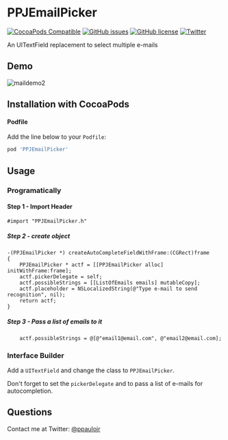 # PPJEmailPicker
[![CocoaPods Compatible](https://img.shields.io/cocoapods/v/PPJEmailPicker.svg)](https://img.shields.io/cocoapods/v/PPJEmailPicker.svg)
[![GitHub issues](https://img.shields.io/github/issues/ppaulojr/PPJEmailPicker.svg?style=plastic)](https://github.com/ppaulojr/PPJEmailPicker/issues) 
[![GitHub license](https://img.shields.io/badge/license-MIT-blue.svg?style=plastic)](https://raw.githubusercontent.com/ppaulojr/PPJEmailPicker/master/LICENSE)
[![Twitter](https://img.shields.io/badge/twitter-@ppaulojr-blue.svg?style=flat)](http://twitter.com/ppaulojr)

An UITextField replacement to select multiple e-mails

## Demo
![maildemo2](https://cloud.githubusercontent.com/assets/1206478/15519274/0f0b316a-21d7-11e6-81d2-dc6ceacea184.gif)

## Installation with CocoaPods

#### Podfile

Add the line below to your `Podfile`:

```ruby
pod 'PPJEmailPicker'
```

## Usage

### Programatically 

#### Step 1 - Import Header

```objc
#import "PPJEmailPicker.h"
```

##### Step 2 - create object
```objc
-(PPJEmailPicker *) createAutoCompleteFieldWithFrame:(CGRect)frame
{
	PPJEmailPicker * actf = [[PPJEmailPicker alloc] initWithFrame:frame];
	actf.pickerDelegate = self;
	actf.possibleStrings = [[ListOfEmails emails] mutableCopy];
	actf.placeholder = NSLocalizedString(@"Type e-mail to send recognition", nil);
	return actf;
}
```

##### Step 3 - Pass a list of emails to it
```objc
	actf.possibleStrings = @[@"email1@email.com", @"email2@email.com];
```

### Interface Builder

Add a `UITextField` and change the class to `PPJEmailPicker`.

Don't forget to set the `pickerDelegate` and to pass a list of e-mails for autocompletion.

## Questions

Contact me at Twitter: [@ppaulojr](https://twitter.com/ppaulojr)
